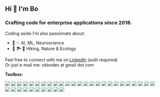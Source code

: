 ## Hi 👋 I'm Bo

### Crafting code for enterprise applications since 2018.

Coding aside I'm also passionate about:
- 🧠 ✨ AI, ML, Neuroscience
- 🥾 🏞️ 🌱 Hiking, Nature & Ecology

Feel free to connect with me on [LinkedIn](https://www.linkedin.com/in/boris-webdev/) (auth required)\
Or just e-mail me: okbodev at gmail dot com

**Toolbox:**
<div style="witdh:70%">
<img src="https://img.shields.io/badge/JavaScript-blue" /> 
<img src="https://img.shields.io/badge/TypeScript-blue" />
<img src="https://img.shields.io/badge/Vite-blue" /> 
<img src="https://img.shields.io/badge/React-blue" /> 
<img src="https://img.shields.io/badge/Redux_Toolkit-blue" /> 
<img src="https://img.shields.io/badge/Jest-blue" /> 
<img src="https://img.shields.io/badge/React_Testing_Library-blue" /> 
<img src="https://img.shields.io/badge/HTML-blue" /> 
<img src="https://img.shields.io/badge/CSS-blue" />
<img src="https://img.shields.io/badge/LESS-blue" />
<img src="https://img.shields.io/badge/CSS_Modules-blue" />
<img src="https://img.shields.io/badge/Bootstrap-blue" /> 
<img src="https://img.shields.io/badge/Tailwind-blue" /> 
<img src="https://img.shields.io/badge/Styled_Components-blue" />
<img src="https://img.shields.io/badge/WCAG_Compliant_Markup-blue" /> 
<img src="https://img.shields.io/badge/Git_Cli-blue" /> 
<img src="https://img.shields.io/badge/Conventional_Commits-blue" /> 
<img src="https://img.shields.io/badge/Semantic_Release-blue" /> 
<img src="https://img.shields.io/badge/CI/CD-blue" />
<img src="https://img.shields.io/badge/AWS-blue" /> 
<img src="https://img.shields.io/badge/Heroku-blue" /> 
<img src="https://img.shields.io/badge/Docker-blue" /> 
<img src="https://img.shields.io/badge/Jira-blue" /> 
<img src="https://img.shields.io/badge/MySQL-blue" /> 
<img src="https://img.shields.io/badge/PostgreSQL-blue" /> 
<img src="https://img.shields.io/badge/Python-blue" /> 
<img src="https://img.shields.io/badge/Selenium-blue" />        
<img src="https://img.shields.io/badge/BeautifulSoup-blue" /> 
<img src="https://img.shields.io/badge/Pandas-blue" /> 
<img src="https://img.shields.io/badge/Three.js-blue" /> 
<img src="https://img.shields.io/badge/SQL-blue" /> 
<img src="https://img.shields.io/badge/RegEx-blue" /> 
<img src="https://img.shields.io/badge/Figma-blue" /> 
<img src="https://img.shields.io/badge/VSCode-blue" /> 
<img src="https://img.shields.io/badge/BrowserStack-blue" />
</div>
